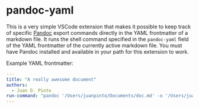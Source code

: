 # pandoc-yaml

This is a very simple VSCode extension that makes it possible to keep track of specific [Pandoc](https://pandoc.org) export commands directly in the YAML frontmatter of a markdown file. It runs the shell command specified in the `pandoc-yaml` field of the YAML frontmatter of the currently active markdown file. You must have Pandoc installed and available in your path for this extension to work.

Example YAML frontmatter:

```yaml
---
title: "A really awesome document"
authors:
  - Juan D. Pinto
run-command: "pandoc '/Users/juanpinto/Documents/doc.md' -o '/Users/juanpinto/Documents/doc.pdf' --pdf-engine=xelatex --citeproc"
---
``````
